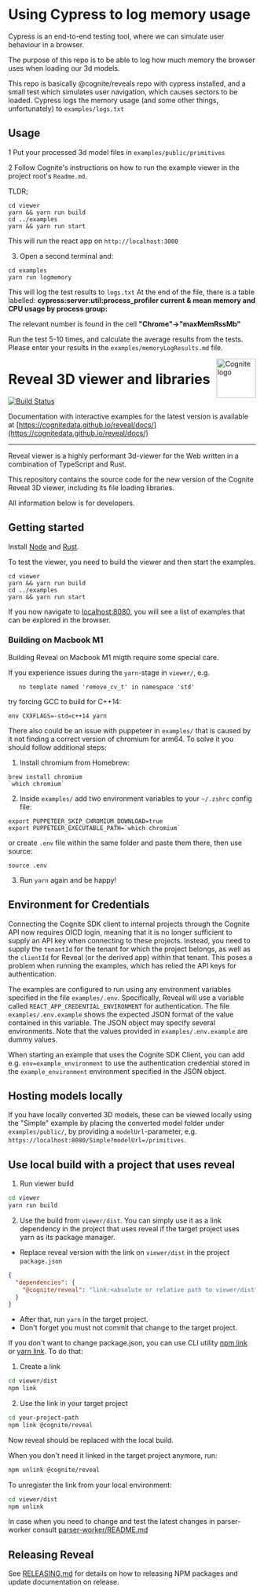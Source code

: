 # Using Cypress to log memory usage 

Cypress is an end-to-end testing tool, where we can simulate user behaviour in a browser.

The purpose of this repo is to be able to log how much memory the browser uses
when loading our 3d models. 

This repo is basically @cognite/reveals repo with cypress installed, and a small test which simulates user navigation,
which causes sectors to be loaded. Cypress logs the memory usage (and some other things, unfortunately) to `examples/logs.txt`

## Usage
1 Put your processed 3d model files in `examples/public/primitives`

2 Follow Cognite's instructions on how to run the example viewer in the project root's `Readme.md`.

TLDR;
```
cd viewer 
yarn && yarn run build
cd ../examples
yarn && yarn run start
```
This will run the react app on `http://localhost:3000`


3. Open a second terminal and:
````
cd examples
yarn run logmemory  
````
This will log the test results to `logs.txt`
At the end of the file, there is a table labelled:
**cypress:server:util:process_profiler current & mean memory and CPU usage by process group:**

The relevant number is found in the cell **"Chrome"->"maxMemRssMb"** 

Run the test 5-10 times, and calculate the average results from the tests.
Please enter your results in the `examples/memoryLogResults.md` file.  




<a href="https://cognite.com/">
    <img src="./cognite_logo.png" alt="Cognite logo" title="Cognite" align="right" height="80" />
</a>

# Reveal 3D viewer and libraries

[![Build Status](https://github.com/cognitedata/reveal/actions/workflows/ci.yml/badge.svg
)](https://github.com/cognitedata/reveal/actions/workflows/ci.yml)

Documentation with interactive examples for the latest version is available at [https://cognitedata.github.io/reveal/docs/](https://cognitedata.github.io/reveal/docs/)

---

Reveal viewer is a highly performant 3d-viewer for the Web written in a combination of TypeScript and Rust.

This repository contains the source code for the new version of the Cognite Reveal 3D viewer,
including its file loading libraries.

All information below is for developers.

## Getting started

Install [Node](https://nodejs.org/en/download/) and [Rust](https://doc.rust-lang.org/cargo/getting-started/installation.html).

To test the viewer, you need to build the viewer and then start the examples. 

```
cd viewer
yarn && yarn run build
cd ../examples
yarn && yarn run start
```

If you now navigate to [localhost:8080](https://localhost:8080), you will see a list of examples
that can be explored in the browser.

### Building on Macbook M1

Building Reveal on Macbook M1 migth require some special care.

If you experience issues during the `yarn`-stage in `viewer/`, e.g.
```
   no template named 'remove_cv_t' in namespace 'std'
```
try forcing GCC to build for C++14:

`env CXXFLAGS=-std=c++14 yarn`

There also could be an issue with puppeteer in `examples/` that is caused by it not finding a correct version of chromium for arm64. To solve it you should follow additional steps:

1. Install chromium from Homebrew: 
```
brew install chromium
`which chromium`
```

2. Inside `examples/` add two environment variables to your `~/.zshrc` config file:
```
export PUPPETEER_SKIP_CHROMIUM_DOWNLOAD=true
export PUPPETEER_EXECUTABLE_PATH=`which chromium`
```
or create `.env` file within the same folder and paste them there, then use source:
```
source .env
```
3. Run `yarn` again and be happy!

## Environment for Credentials

Connecting the Cognite SDK client to internal projects through the Cognite API now requires OICD login, meaning that it is no longer sufficient to supply an API key when connecting to these projects. Instead, you need to supply the `tenantId` for the tenant for which the project belongs, as well as the `clientId` for Reveal (or the derived app) within that tenant. This poses a problem when running the examples, which has relied the API keys for authentication.

The examples are configured to run using any environment variables specified in the file `examples/.env`. Specifically, Reveal will use a variable called `REACT_APP_CREDENTIAL_ENVIRONMENT` for authentication. The file `examples/.env.example` shows the expected JSON format of the value contained in this variable. The JSON object may specify several environments. Note that the values provided in `examples/.env.example` are dummy values.

When starting an example that uses the Cognite SDK Client, you can add e.g. `env=example_environment` to use the authentication credential stored in the `example_environment` environment specified in the JSON object.

## Hosting models locally

If you have locally converted 3D models, these can be viewed locally using the "Simple" example by
placing the converted model folder under `examples/public/`, by providing a `modelUrl`-parameter, e.g.
`https://localhost:8080/Simple?modelUrl=/primitives`.

## Use local build with a project that uses reveal

1. Run viewer build

```bash
cd viewer
yarn run build
```

2. Use the build from `viewer/dist`. 
You can simply use it as a link dependency in the project that uses reveal if 
the target project uses yarn as its package manager.

  * Replace reveal version with the link on `viewer/dist` in the project `package.json`
```json
{
  "dependencies": {
    "@cognite/reveal": "link:<absolute or relative path to viewer/dist"
  }
}
```
  * After that, run `yarn` in the target project.
  * Don't forget you must not commit that change to the target project.
    
If you don't want to change package.json, you can use CLI utility [npm link](https://docs.npmjs.com/cli/link)
or [yarn link](https://classic.yarnpkg.com/en/docs/cli/link/). To do that:

1. Create a link

```bash
cd viewer/dist
npm link
``` 

2. Use the link in your target project

```bash
cd your-project-path
npm link @cognite/reveal
```

Now reveal should be replaced with the local build. 

When you don't need it linked in the target project anymore, run:

```bash
npm unlink @cognite/reveal
```

To unregister the link from your local environment:

```bash
cd viewer/dist
npm unlink
```

In case when you need to change and test the latest changes in parser-worker
consult [parser-worker/README.md](parser-worker/README.md)

## Releasing Reveal

See [RELEASING.md](RELEASING.md) for details on how to releasing NPM packages and update
documentation on release.

